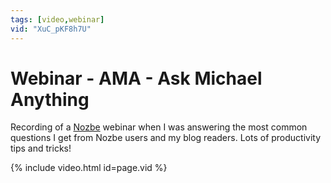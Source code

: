```yaml
---
tags: [video,webinar]
vid: "XuC_pKF8h7U"
---
```


# Webinar - AMA - Ask Michael Anything

Recording of a [Nozbe][n] webinar when I was answering the most common questions I get from Nozbe users and my blog readers. Lots of productivity tips and tricks!

{% include video.html id=page.vid %}

<!--More-->


[n]: https://nozbe.com/